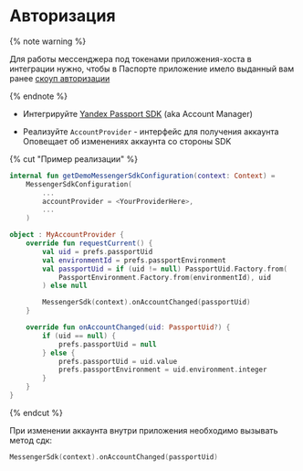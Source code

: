 # Авторизация

{% note warning %}

Для работы мессенджера под токенами приложения-хоста в интеграции нужно, чтобы в Паспорте приложение имело выданный вам ранее [скоуп авторизации](https://wiki.yandex-team.ru/messenger/doc/base-integration/#skoupavtorizacii)

{% endnote %}


- Интегрируйте [Yandex Passport SDK](https://wiki.yandex-team.ru/yandexmobile/accountmanager/help/android/ng/) (aka Account Manager)

- Реализуйте `АccountProvider` - интерфейс для получения аккаунта
Оповещает об изменениях аккаунта со стороны SDK

{% cut "Пример реализации" %}

```kotlin
internal fun getDemoMessengerSdkConfiguration(context: Context) =
    MessengerSdkConfiguration(
        ...
        accountProvider = <YourProviderHere>,
        ...
    )
```

```kotlin
object : MyAccountProvider {
    override fun requestCurrent() {
        val uid = prefs.passportUid
        val environmentId = prefs.passportEnvironment
        val passportUid = if (uid != null) PassportUid.Factory.from(
            PassportEnvironment.Factory.from(environmentId), uid
        ) else null

        MessengerSdk(context).onAccountChanged(passportUid)
    }

    override fun onAccountChanged(uid: PassportUid?) {
        if (uid == null) {
            prefs.passportUid = null
        } else {
            prefs.passportUid = uid.value
            prefs.passportEnvironment = uid.environment.integer
        }
    }
}
```

{% endcut %}

При изменении аккаунта внутри приложения необходимо вызывать метод сдк:

```kotlin
MessengerSdk(context).onAccountChanged(passportUid)
```